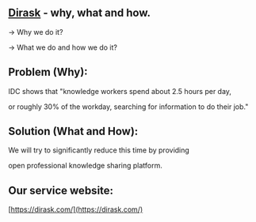 ## [Dirask](https://dirask.com/) - why, what and how.

-> Why we do it?

-> What we do and how we do it?

## Problem (Why):

IDC shows that "knowledge workers spend about 2.5 hours per day,

or roughly 30% of the workday, searching for information to do their job."

## Solution (What and How):

We will try to significantly reduce this time by providing

open professional knowledge sharing platform.

## Our service website:

[https://dirask.com/](https://dirask.com/)
